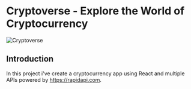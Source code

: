 # Cryptoverse - Explore the World of Cryptocurrency

![Cryptoverse](https://i.ibb.co/8gh5Jc8/image.png)

## Introduction
 

In this project i've create a cryptocurrency app using React and multiple APIs powered by https://rapidapi.com.


